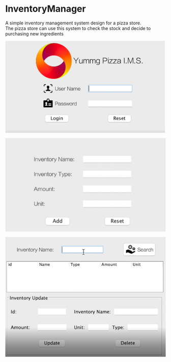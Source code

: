 # InventoryManager

A simple inventory management system design for a pizza store.</br>
The pizza store can use this system to check the stock and decide to purchasing new ingredients</br>

<img src="image/i-01.png" width="600"></br>

<img src="image/i-02.png" width="600"></br>

<img src="image/i-03.png" width="600"></br>
